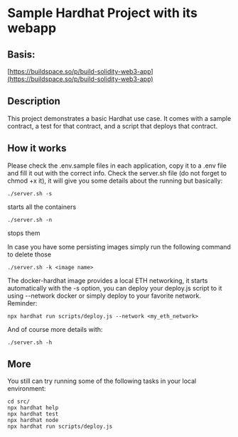 # Sample Hardhat Project with its webapp

## Basis:

[https://buildspace.so/p/build-solidity-web3-app](https://buildspace.so/p/build-solidity-web3-app)

## Description

This project demonstrates a basic Hardhat use case.
It comes with a sample contract, a test for that contract, and a script that deploys that contract.

## How it works

Please check the .env.sample files in each application, copy it to a .env file and fill it out with the correct info.
Check the server.sh file (do not forget to chmod +x it), it will give you some details about the running but basically:

```shell
./server.sh -s
```

starts all the containers

```shell
./server.sh -n
```

stops them

In case you have some persisting images simply run the following command to delete those

```shell
./server.sh -k <image name>
```

The docker-hardhat image provides a local ETH networking, it starts automatically with the -s option, you can deploy your deploy.js script to it using --network docker or simply deploy to your favorite network.
Reminder:

```shell
npx hardhat run scripts/deploy.js --network <my_eth_network>
```

And of course more details with:
```shell
./server.sh -h
```
## More

You still can try running some of the following tasks in your local environment:

```shell
cd src/
npx hardhat help
npx hardhat test
npx hardhat node
npx hardhat run scripts/deploy.js
```